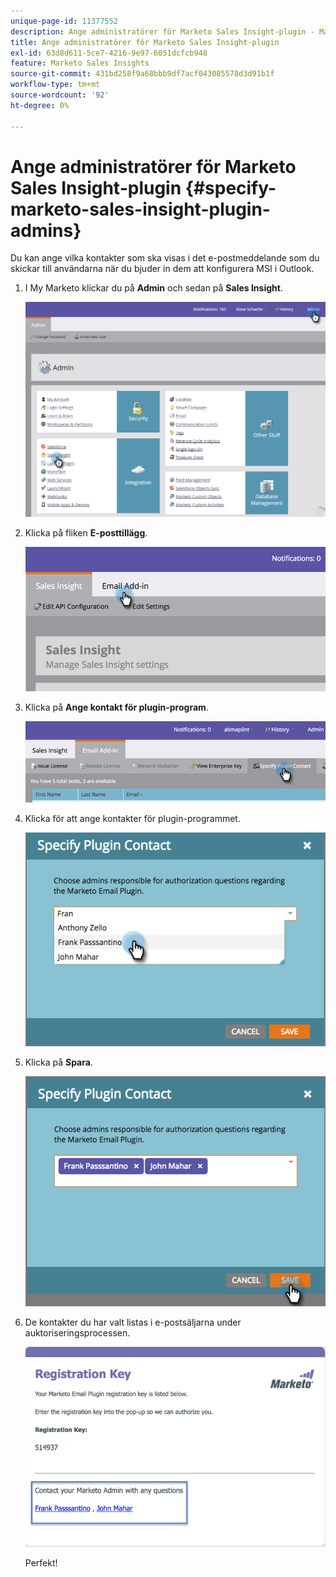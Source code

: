 ```yaml
---
unique-page-id: 11377552
description: Ange administratörer för Marketo Sales Insight-plugin - Marketo Docs - produktdokumentation
title: Ange administratörer för Marketo Sales Insight-plugin
exl-id: 63d8d611-5ce7-4216-9e97-6051dcfcb948
feature: Marketo Sales Insights
source-git-commit: 431bd258f9a68bbb9df7acf043085578d3d91b1f
workflow-type: tm+mt
source-wordcount: '92'
ht-degree: 0%

---
```


# Ange administratörer för Marketo Sales Insight-plugin {#specify-marketo-sales-insight-plugin-admins}

Du kan ange vilka kontakter som ska visas i det e-postmeddelande som du skickar till användarna när du bjuder in dem att konfigurera MSI i Outlook.

1. I My Marketo klickar du på **Admin** och sedan på **Sales Insight**.

   ![](assets/image2016-7-25-14-3a12-3a59.png)

1. Klicka på fliken **E-posttillägg**.

   ![](assets/image2016-7-25-14-3a2-3a53.png)

1. Klicka på **Ange kontakt för plugin-program**.

   ![](assets/image2016-7-25-14-3a7-3a27.png)

1. Klicka för att ange kontakter för plugin-programmet.

   ![](assets/image2016-8-25-11-3a21-3a38.png)

1. Klicka på **Spara**.

   ![](assets/image2016-8-25-11-3a17-3a7.png)

1. De kontakter du har valt listas i e-postsäljarna under auktoriseringsprocessen.

   ![](assets/image2016-8-25-11-3a33-3a33.png)

   Perfekt!
